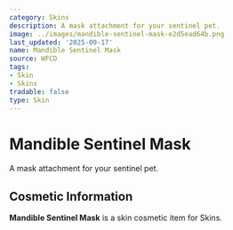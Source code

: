 ```yaml
---
category: Skins
description: A mask attachment for your sentinel pet.
image: ../images/mandible-sentinel-mask-e2d5ead64b.png
last_updated: '2025-09-17'
name: Mandible Sentinel Mask
source: WFCD
tags:
- Skin
- Skins
tradable: false
type: Skin
---
```


# Mandible Sentinel Mask

A mask attachment for your sentinel pet.

## Cosmetic Information

**Mandible Sentinel Mask** is a skin cosmetic item for Skins.

